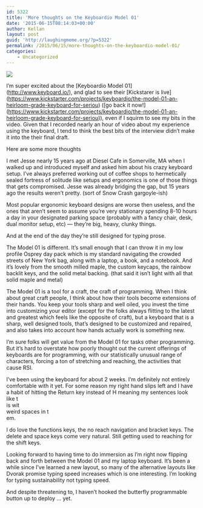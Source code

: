 ```yaml
---
id: 5322
title: 'More thoughts on the Keyboardio Model 01'
date: '2015-06-15T08:14:03+00:00'
author: Kellan
layout: post
guid: 'http://laughingmeme.org/?p=5322'
permalink: /2015/06/15/more-thoughts-on-the-keyboardio-model-01/
categories:
    - Uncategorized
---
```


[![](http://33.media.tumblr.com/08f8b0500bc638374e5f6576dfde1d5c/tumblr_inline_njwfl9YSA01sse0zu.png)](https://www.kickstarter.com/projects/keyboardio/the-model-01-an-heirloom-grade-keyboard-for-seriou)

I’m super excited about the \[Keyboardio Model 01\](http://www.keyboard.io/), and glad to see their \[Kickstarer is live\](https://www.kickstarter.com/projects/keyboardio/the-model-01-an-heirloom-grade-keyboard-for-seriou) (\[go back it now!\](https://www.kickstarter.com/projects/keyboardio/the-model-01-an-heirloom-grade-keyboard-for-seriou)), even if I squirm to see my bits in the video. Given that I recorded nearly an hour of video about my experience using the keyboard, I tend to think the best bits of the interview didn’t make it into the their final draft.

Here are some more thoughts

I met Jesse nearly 15 years ago at Diesel Cafe in Somerville, MA when I walked up and introduced myself and asked him about his crazy keyboard setup. I’ve always preferred working out of coffee shops to hermetically sealed fortress of solitude like setups and ergonomics is one of those things that gets compromised. Jesse was already bridging the gap, but 15 years ago the results weren’t pretty. (sort of Snow Crash gargoyle-ish)

Most popular ergonomic keyboard designs are worse then useless, and the ones that aren’t seem to assume you’re very stationary spending 8-10 hours a day in your designated parking space (probably with a fancy chair, desk, dual monitor setup, etc) — they’re big, heavy, clunky things.

And at the end of the day they’re still designed for typing prose.

The Model 01 is different. It’s small enough that I can throw it in my low profile Osprey day pack which is my standard navigating the crowded streets of New York bag, along with a laptop, a book, and a notebook. And it’s lovely from the smooth milled maple, the custom keycaps, the rainbow backlit keys, and the solid metal backing. (that said it isn’t light with all that solid maple and metal)

The Model 01 is a tool for a craft, the craft of programming. When I think about great craft people, I think about how their tools become extensions of their hands. You keep your tools sharp and well oiled, you invest the time into customizing your editor (except for the folks always flitting to the latest and greatest which feels like the opposite of craft), but a keyboard that is a sharp, well designed tools, that’s designed to be customized and repaired, and also takes into account how hands actually work is something new.

I’m sure folks will get value from the Model 01 for tasks other programming. But it’s hard to overstate how poorly thought out the current offerings of keyboards are for programming, with our statistically unusual range of characters, forcing a ton of stretching and reaching, the activities that cause RSI.

I’ve been using the keyboard for about 2 weeks. I’m definitely not entirely comfortable with it yet. For some reason my right hand slips left and I have a habit of hitting the Return key instead of H meaning my sentences look like t  
is wit  
weird spaces in t  
em.

I do love the functions keys, the no reach navigation and bracket keys. The delete and space keys come very natural. Still getting used to reaching for the shift keys.

Looking forward to having time to do immersion as I’m right now flipping back and forth between the Model 01 and my laptop keyboard. It’s been a while since I’ve learned a new layout, so many of the alternative layouts like Dvorak promise typing speed increases which is one interesting. I’m looking for typing sustainability not typing speed.

And despite threatening to, I haven’t hooked the butterfly programmable button up to deploy … yet.